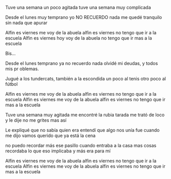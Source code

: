 Tuve una semana
un poco agitada
tuve una semana
muy complicada

Desde el lunes muy temprano
yo NO RECUERDO nada
me quedé tranquilo
sin nada que apurar

Alfin es viernes me voy de la abuela
alfin es viernes no tengo que ir a la escuela
Alfin es viernes hoy voy de la abuela
no tengo que ir mas a la escuela

Bis...

Desde el lunes temprano
ya no recuerdo nada
olvidé mi deudas,
y todos mis pr oblemas.

Jugué a los tundercats,
también a la escondida
un poco al tenis
otro poco al fútbol

Alfin es viernes me voy de la abuela
alfin es viernes no tengo que ir a la escuela
Alfin es viernes me voy de la abuela
alfin es viernes no tengo que ir mas a la escuela

Tuve una semana muy agitada
me encontré la rubia tarada
me trató de loco 
y le dije no me grites mas así

Le expliqué que no sabía quien era
entendí que algo nos unía
fue cuando me dijo
vamos querido que ya está la cena

no puedo recordar más ese pasillo
cuando entraba a la casa
mas cosas recordaba
lo que eso implicaba y más era para mí

Alfin es viernes me voy de la abuela
alfin es viernes no tengo que ir a la escuela
Alfin es viernes me voy de la abuela
alfin es viernes no tengo que ir mas a la escuela

